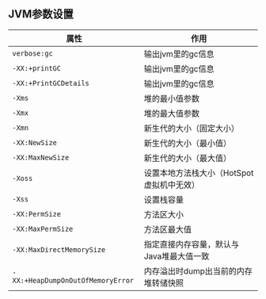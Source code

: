 ## JVM参数设置  
| 属性 | 作用 |
|--|--|
| `verbose:gc` | 输出jvm里的gc信息 |
| `-XX:+printGC` | 输出jvm里的gc信息 |
| `-XX:+PrintGCDetails` | 输出jvm里的gc信息 |
| `-Xms` | 堆的最小值参数 | 
| `-Xmx` | 堆的最大值参数 |
| `-Xmn` | 新生代的大小（固定大小） |
| `-XX:NewSize` | 新生代的大小（最小值） |
| `-XX:MaxNewSize` | 新生代的大小（最大值） |
| `-Xoss` | 设置本地方法栈大小（HotSpot虚拟机中无效） |
| `-Xss` | 设置栈容量 |
| `-XX:PermSize` | 方法区大小 |
| `-XX:MaxPermSize` | 方法区最大值 |
| `-XX:MaxDirectMemorySize` | 指定直接内存容量，默认与Java堆最大值一致 |
| `-XX:+HeapDumpOnOutOfMemoryError` | 内存溢出时dump出当前的内存堆转储快照 |